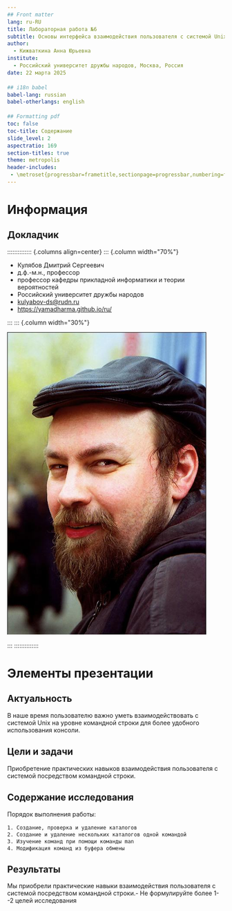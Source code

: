 ```yaml
---
## Front matter
lang: ru-RU
title: Лабораторная работа №6
subtitle: Основы интерфейса взаимодействия пользователя с системой Unix на уровне командной строки.
author:
  - Кижваткина Анна Юрьевна
institute:
  - Российский университет дружбы народов, Москва, Россия
date: 22 марта 2025

## i18n babel
babel-lang: russian
babel-otherlangs: english

## Formatting pdf
toc: false
toc-title: Содержание
slide_level: 2
aspectratio: 169
section-titles: true
theme: metropolis
header-includes:
 - \metroset{progressbar=frametitle,sectionpage=progressbar,numbering=fraction}
---
```


# Информация

## Докладчик

:::::::::::::: {.columns align=center}
::: {.column width="70%"}

  * Кулябов Дмитрий Сергеевич
  * д.ф.-м.н., профессор
  * профессор кафедры прикладной информатики и теории вероятностей
  * Российский университет дружбы народов
  * [kulyabov-ds@rudn.ru](mailto:kulyabov-ds@rudn.ru)
  * <https://yamadharma.github.io/ru/>

:::
::: {.column width="30%"}

![](./image/kulyabov.jpg)

:::
::::::::::::::

# Элементы презентации

## Актуальность

В наше время пользователю важно уметь взаимодействовать с системой Unix на уровне командной строки для более удобного использования консоли.

## Цели и задачи

Приобретение практических навыков взаимодействия пользователя с системой посредством командной строки.

## Содержание исследования

Порядок выполнения работы:

	1. Создание, проверка и удаление каталогов
	2. Создание и удаление нескольких каталогов одной командой 
	3. Изучение команд при помощи команды man
	4. Модификация команд из буфера обмены



## Результаты

Мы приобрели практические навыки взаимодействия пользователя с системой посредством командной строки.- Не формулируйте более 1--2 целей исследования
